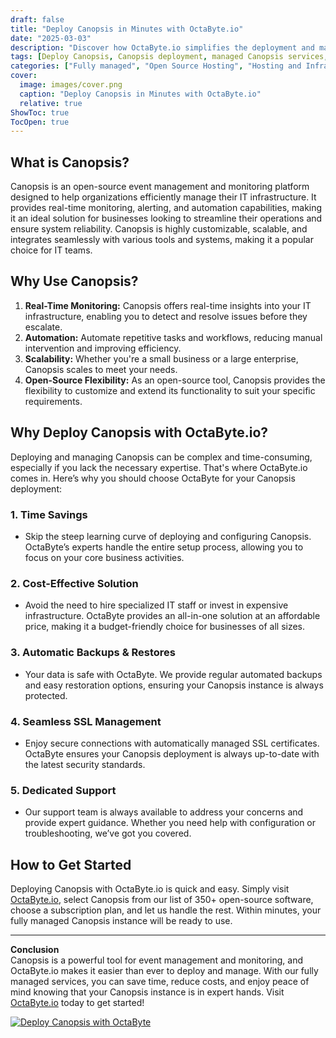 ```yaml
---
draft: false
title: "Deploy Canopsis in Minutes with OctaByte.io"
date: "2025-03-03"
description: "Discover how OctaByte.io simplifies the deployment and management of Canopsis, a powerful open-source event management and monitoring tool. Save time, reduce costs, and enjoy seamless automation with OctaByte's fully managed services."
tags: [Deploy Canopsis, Canopsis deployment, managed Canopsis services, OctaByte, open-source event management, automated monitoring, managed IT services, cost-effective Canopsis, Canopsis benefits, OctaByte Canopsis]
categories: ["Fully managed", "Open Source Hosting", "Hosting and Infrastructure", "Monitoring", "Canopsis"]
cover:
  image: images/cover.png
  caption: "Deploy Canopsis in Minutes with OctaByte.io"
  relative: true
ShowToc: true
TocOpen: true
---
```



## What is Canopsis?

Canopsis is an open-source event management and monitoring platform designed to help organizations efficiently manage their IT infrastructure. It provides real-time monitoring, alerting, and automation capabilities, making it an ideal solution for businesses looking to streamline their operations and ensure system reliability. Canopsis is highly customizable, scalable, and integrates seamlessly with various tools and systems, making it a popular choice for IT teams.

## Why Use Canopsis?

1. **Real-Time Monitoring:** Canopsis offers real-time insights into your IT infrastructure, enabling you to detect and resolve issues before they escalate.
2. **Automation:** Automate repetitive tasks and workflows, reducing manual intervention and improving efficiency.
3. **Scalability:** Whether you're a small business or a large enterprise, Canopsis scales to meet your needs.
4. **Open-Source Flexibility:** As an open-source tool, Canopsis provides the flexibility to customize and extend its functionality to suit your specific requirements.

## Why Deploy Canopsis with OctaByte.io?

Deploying and managing Canopsis can be complex and time-consuming, especially if you lack the necessary expertise. That's where OctaByte.io comes in. Here’s why you should choose OctaByte for your Canopsis deployment:

### 1. **Time Savings**
   - Skip the steep learning curve of deploying and configuring Canopsis. OctaByte’s experts handle the entire setup process, allowing you to focus on your core business activities.

### 2. **Cost-Effective Solution**
   - Avoid the need to hire specialized IT staff or invest in expensive infrastructure. OctaByte provides an all-in-one solution at an affordable price, making it a budget-friendly choice for businesses of all sizes.

### 3. **Automatic Backups & Restores**
   - Your data is safe with OctaByte. We provide regular automated backups and easy restoration options, ensuring your Canopsis instance is always protected.

### 4. **Seamless SSL Management**
   - Enjoy secure connections with automatically managed SSL certificates. OctaByte ensures your Canopsis deployment is always up-to-date with the latest security standards.

### 5. **Dedicated Support**
   - Our support team is always available to address your concerns and provide expert guidance. Whether you need help with configuration or troubleshooting, we’ve got you covered.

## How to Get Started

Deploying Canopsis with OctaByte.io is quick and easy. Simply visit [OctaByte.io](https://octabyte.io), select Canopsis from our list of 350+ open-source software, choose a subscription plan, and let us handle the rest. Within minutes, your fully managed Canopsis instance will be ready to use.

---

**Conclusion**  
Canopsis is a powerful tool for event management and monitoring, and OctaByte.io makes it easier than ever to deploy and manage. With our fully managed services, you can save time, reduce costs, and enjoy peace of mind knowing that your Canopsis instance is in expert hands. Visit [OctaByte.io](https://octabyte.io) today to get started!

[![Deploy Canopsis with OctaByte](/images/deploy-on-octabyte.png)](https://octabyte.io/fully-managed-open-source-services/hosting-and-infrastructure/monitoring/canopsis)